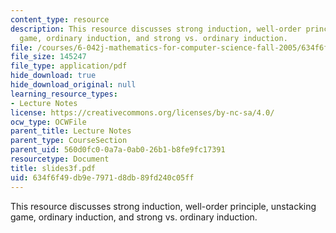 ```yaml
---
content_type: resource
description: This resource discusses strong induction, well-order principle, unstacking
  game, ordinary induction, and strong vs. ordinary induction.
file: /courses/6-042j-mathematics-for-computer-science-fall-2005/634f6f49db9e7971d8db89fd240c05ff_slides3f.pdf
file_size: 145247
file_type: application/pdf
hide_download: true
hide_download_original: null
learning_resource_types:
- Lecture Notes
license: https://creativecommons.org/licenses/by-nc-sa/4.0/
ocw_type: OCWFile
parent_title: Lecture Notes
parent_type: CourseSection
parent_uid: 560d0fc0-0a7a-0ab0-26b1-b8fe9fc17391
resourcetype: Document
title: slides3f.pdf
uid: 634f6f49-db9e-7971-d8db-89fd240c05ff
---
```

This resource discusses strong induction, well-order principle, unstacking game, ordinary induction, and strong vs. ordinary induction.